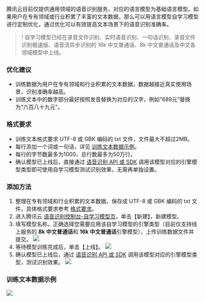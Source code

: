 腾讯云目前仅提供通用领域的语音识别服务，对应的语言模型为基础语言模型。如果用户在专有领域或行业积累了丰富的文本数据，那么可以用语言模型自学习模型进行定制优化，通过优化可以有效提高文本场景下的语音识别准确率。

>! 自学习模型已经在录音文件识别、实时语音识别、一句话识别、录音文件识别极速版、语音流异步识别的 16k 中文普通话、8k 中文普通话及中文各领域模型中上线。

### 优化建议
- 训练数据为用户在专有领域和行业积累的文本数据，数据越接近真实使用场景，识别准确率越高。
- 训练文本中的数字部分最好按照发音替换为对应的汉字，例如“689元”替换为“六百八十九元”。

[](id:format)
### 格式要求
- 训练文本格式要求 UTF-8 或 GBK 编码的 txt 文件，文件最大不超过2MB。
- 每行添加一个词或一句话，详见 [训练文本数据示例](#demo)。
- 每行的字节数最多为1000，总行数最多为50万行。
- 确认模型已上线后，直接通过 [语音识别 API 或 SDK](https://cloud.tencent.com/product/asr/developer) 调用该模型对应的引擎模型类型即可使用自学习模型测试识别效果，无需再单独设置。

### 添加方法
1. 整理在专有领域和行业积累的文本数据，保存成 UTF-8 或 GBK 编码的 txt 文件，具体格式要求参考 [格式要求](#format)。
2. 进入腾讯云 [语音识别控制台-自学习模型页](https://console.cloud.tencent.com/asr/language)，单击【新建】，新建模型。
3. 填写模型名称，正确选择您需要应用该自学习模型的引擎类型（目前仅支持线上服务的 **8k 中文普通话**和 **16k 中文普通话**引擎模型），上传训练数据文件并提交。
![](https://main.qcloudimg.com/raw/472d3c77edf40984ec909c4907adc489.png)
4. 等待模型训练完成后，单击【上线】。
![](https://main.qcloudimg.com/raw/aa4d36b33b61267d94932f8fd2c20e2b/20200116004.png)
5. 确认模型已上线后，通过 [语音识别 API 或 SDK](https://cloud.tencent.com/product/asr/developer) 调用该模型对应的引擎模型类型，测试识别效果。
![](https://main.qcloudimg.com/raw/8149a8ff14a6c9de809b8c4ffc748eb1/20200116005.png)


[](id:demo)
### 训练文本数据示例
![](https://main.qcloudimg.com/raw/09b030df4415ef068711865f603d80dd/201912104.png)
